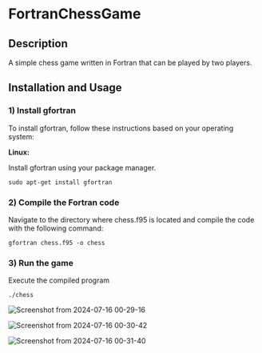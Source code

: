 # FortranChessGame

## Description
A simple chess game written in Fortran that can be played by two players.

## Installation and Usage

 ### 1) Install gfortran

To install gfortran, follow these instructions based on your operating system:

**Linux:**

Install gfortran using your package manager.

```
sudo apt-get install gfortran
```

 ###  2) Compile the Fortran code
Navigate to the directory where chess.f95 is located and compile the code with the following command:
```
gfortran chess.f95 -o chess
```

 ### 3) Run the game
Execute the compiled program
```
./chess
```
![Screenshot from 2024-07-16 00-29-16](https://github.com/user-attachments/assets/06d3881d-52c2-4b26-9040-755cbdca25c4)

![Screenshot from 2024-07-16 00-30-42](https://github.com/user-attachments/assets/7d79e600-b2d6-40fe-8c81-1047aa6df8a2)

![Screenshot from 2024-07-16 00-31-40](https://github.com/user-attachments/assets/bd8ba305-6908-497c-8825-d5bc19c325bd)
